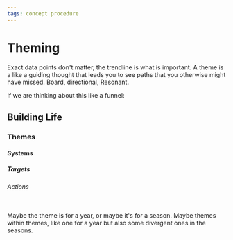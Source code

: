 ```yaml
---
tags: concept procedure
---
```

# Theming 
Exact data points don't matter, the trendline is what is important. A theme is a like a guiding thought that leads you to see paths that you otherwise might have missed. Board, directional, Resonant.

If we are thinking about this like a funnel:
## Building Life
### Themes
#### Systems
##### Targets
###### Actions
<br>
Maybe the theme is for a year, or maybe it's for a season. Maybe themes within themes, like one for a year but also some divergent ones in the seasons.